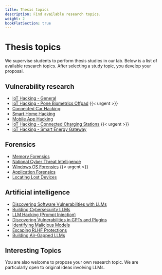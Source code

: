 ```yaml
---
title: Thesis topics
description: Find available research topics.
weight: 2
bookFlatSection: true
---
```


# Thesis topics

We supervise students to perform thesis studies in our lab. 
Below is a list of available research topics. 
After selecting a study topic, you [develop](develop) your proposal.

## Vulnerability research

- [IoT Hacking - General](open/24-00-hacking-iot)  
- [IoT Hacking - Pone Biometrics Offpad](open/24-02-hacking-pone-biometrics-offpad) {{< urgent >}}
- [Connected Car Hacking](open/24-03-hacking-connected-cars)
- [Smart Home Hacking](open/24-07-hacking-smart-home)
- [Mobile App Hacking](open/24-06-hacking-applications)
- [IoT Hacking - Connected Charging Stations](open/24-13-hacking-connected-charging-stations) {{< urgent >}}
- [IoT Hacking - Smart Energy Gateway](open/25-01-hacking-smart-energy-gateways)
<!-- - [IoT Hacking - Smart Meter](open/24-14-hacking-smart-meters) {{< suspended >}} -->
<!-- - [IoT Hacking - Smart Insulin Pump](open/24-15-hacking-smart-insulin-pump) -->

## Forensics

- [Memory Forensics](open/24-01-memory-forensics)
- [National Cyber Threat Intelligence](open/24-04-cyber-threat-intelligence)
- [Windows OS Forensics](open/24-19-os-forensics) {{< urgent >}}
- [Application Forensics](open/24-05-application-forensics)
- [Locating Lost Devices](open/24-17-locating-lost-devices)

## Artificial intelligence

- [Discovering Software Vulnerabilities with LLMs](open/24-16-llm-hacking-software)
- [Building Cybersecurity LLMs](open/24-18-llm-cybersecurity)
- [LLM Hacking (Prompt Injection)](open/24-08-llm-prompt-injection)
- [Discovering Vulnerabilities in GPTs and Plugins](open/24-09-llm-hacking-gpts)
- [Identifying Malicious Models](open/24-10-llm-malicious-models)
- [Escaping RLHF Protections](open/24-11-llm-escaping-rlhf-protection)
- [Building Air-Gapped LLMs](open/24-12-llm-air-gap)

## Interesting Topics

You are also welcome to propose your own research topic. We are particularly open to original ideas involving LLMs.


